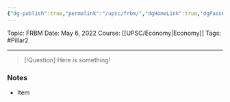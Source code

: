 ```yaml
---
{"dg-publish":true,"permalink":"/upsc/frbm/","dgHomeLink":true,"dgPassFrontmatter":false}
---
```


Topic: FRBM
Date: May 6, 2022
Course: [[UPSC/Economy|Economy]]
Tags: #Pillar2 

---

> [!Question]
> Here is something! 


### Notes
- Item



